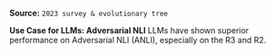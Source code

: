 **Source:** `2023 survey & evolutionary tree`

**Use Case for LLMs: Adversarial NLI**
LLMs have shown superior performance on Adversarial NLI (ANLI), especially on the R3 and R2.
